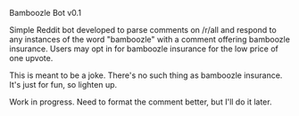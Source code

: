 Bamboozle Bot v0.1

Simple Reddit bot developed to parse comments on /r/all and respond to any instances of the word "bamboozle" with a comment offering bamboozle insurance. Users may opt in for bamboozle insurance for the low price of one upvote. 

This is meant to be a joke. There's no such thing as bamboozle insurance. It's just for fun, so lighten up. 

Work in progress. Need to format the comment better, but I'll do it later. 
